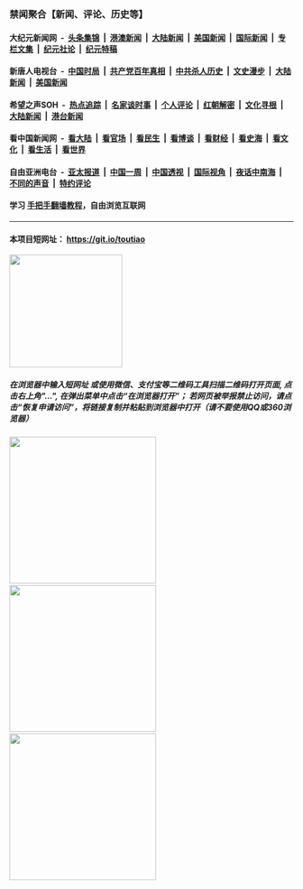 ### 禁闻聚合【新闻、评论、历史等】

#### 大纪元新闻网 &nbsp;-&nbsp; [头条集锦](indexes/E头条集锦.md?t=03181902) &nbsp;|&nbsp; [港澳新闻](indexes/E港澳新闻.md?t=03181902)  &nbsp;|&nbsp; [大陆新闻](indexes/E大陆新闻.md?t=03181902) &nbsp;|&nbsp; [美国新闻](indexes/E美国新闻.md?t=03181902) &nbsp;|&nbsp; [国际新闻](indexes/E国际新闻.md?t=03181902) &nbsp;|&nbsp; [专栏文集](indexes/E专栏文集.md?t=03181902) &nbsp;|&nbsp; [纪元社论](indexes/E纪元社论.md?t=03181902) &nbsp;|&nbsp; [纪元特稿](indexes/E纪元特稿.md?t=03181902) 

#### 新唐人电视台 &nbsp;-&nbsp; [中国时局](indexes/N中国时局.md?t=03181902) &nbsp;|&nbsp; [共产党百年真相](indexes/N共产党百年真相.md?t=03181902) &nbsp;|&nbsp; [中共杀人历史](indexes/N中共杀人历史.md?t=03181902) &nbsp;|&nbsp; [文史漫步](indexes/N文史漫步.md?t=03181902) &nbsp;|&nbsp; [大陆新闻](indexes/N大陆新闻.md?t=03181902) &nbsp;|&nbsp; [美国新闻](indexes/N美国新闻.md?t=03181902)

#### 希望之声SOH &nbsp;-&nbsp; [热点追踪](indexes/H热点追踪.md?t=03181902) &nbsp;|&nbsp; [名家谈时事](indexes/H名家谈时事.md?t=03181902) &nbsp;|&nbsp; [个人评论](indexes/H个人评论.md?t=03181902)  &nbsp;|&nbsp; [红朝解密](indexes/H红朝解密.md?t=03181902) &nbsp;|&nbsp; [文化寻根](indexes/H文化寻根.md?t=03181902) &nbsp;|&nbsp; [大陆新闻](indexes/H大陆新闻.md?t=03181902) &nbsp;|&nbsp; [港台新闻](indexes/H港台新闻.md?t=03181902)

#### 看中国新闻网 &nbsp;-&nbsp; [看大陆](indexes/S看大陆.md?t=03181902) &nbsp;|&nbsp; [看官场](indexes/S看官场.md?t=03181902) &nbsp;|&nbsp; [看民生](indexes/S看民生.md?t=03181902)  &nbsp;|&nbsp; [看博谈](indexes/S看博谈.md?t=03181902) &nbsp;|&nbsp; [看财经](indexes/S看财经.md?t=03181902) &nbsp;|&nbsp; [看史海](indexes/S看史海.md?t=03181902) &nbsp;|&nbsp; [看文化](indexes/S看文化.md?t=03181902) &nbsp;|&nbsp; [看生活](indexes/S看生活.md?t=03181902) &nbsp;|&nbsp; [看世界](indexes/S看世界.md?t=03181902)

#### 自由亚洲电台 &nbsp;-&nbsp; [亚太报道](indexes/R亚太报道.md?t=03181902) &nbsp;|&nbsp; [中国一周](indexes/R中国一周.md?t=03181902) &nbsp;|&nbsp; [中国透视](indexes/R中国透视.md?t=03181902)  &nbsp;|&nbsp; [国际视角](indexes/R国际视角.md?t=03181902) &nbsp;|&nbsp; [夜话中南海](indexes/R夜话中南海.md?t=03181902) &nbsp;|&nbsp; [不同的声音](indexes/R不同的声音.md?t=03181902) &nbsp;|&nbsp; [特约评论](indexes/R特约评论.md?t=03181902)

#### 学习 [手把手翻墙教程](https://github.com/gfw-breaker/guides/wiki)，自由浏览互联网

----

#### 本项目短网址： https://git.io/toutiao
<img src="https://raw.githubusercontent.com/gfw-breaker/banned-news/master/scripts/img/qr.png" width="200px"/>  

##### 在浏览器中输入短网址 或使用微信、支付宝等二维码工具扫描二维码打开页面, 点击右上角"...", 在弹出菜单中点击“在浏览器打开”； 若网页被举报禁止访问，请点击“恢复申请访问”，将链接复制并粘贴到浏览器中打开（请不要使用QQ或360浏览器）

<img src="https://raw.githubusercontent.com/gfw-breaker/banned-news/master/scripts/img/1.png" width="260px"/> &nbsp; <img src="https://raw.githubusercontent.com/gfw-breaker/banned-news/master/scripts/img/2.png" width="260px"/> &nbsp; <img src="https://raw.githubusercontent.com/gfw-breaker/banned-news/master/scripts/img/3.png" width="260px"/>
